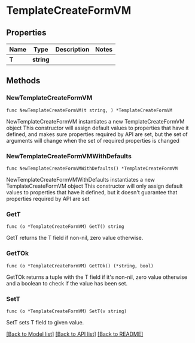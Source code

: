 # TemplateCreateFormVM

## Properties

Name | Type | Description | Notes
------------ | ------------- | ------------- | -------------
**T** | **string** |  | 

## Methods

### NewTemplateCreateFormVM

`func NewTemplateCreateFormVM(t string, ) *TemplateCreateFormVM`

NewTemplateCreateFormVM instantiates a new TemplateCreateFormVM object
This constructor will assign default values to properties that have it defined,
and makes sure properties required by API are set, but the set of arguments
will change when the set of required properties is changed

### NewTemplateCreateFormVMWithDefaults

`func NewTemplateCreateFormVMWithDefaults() *TemplateCreateFormVM`

NewTemplateCreateFormVMWithDefaults instantiates a new TemplateCreateFormVM object
This constructor will only assign default values to properties that have it defined,
but it doesn't guarantee that properties required by API are set

### GetT

`func (o *TemplateCreateFormVM) GetT() string`

GetT returns the T field if non-nil, zero value otherwise.

### GetTOk

`func (o *TemplateCreateFormVM) GetTOk() (*string, bool)`

GetTOk returns a tuple with the T field if it's non-nil, zero value otherwise
and a boolean to check if the value has been set.

### SetT

`func (o *TemplateCreateFormVM) SetT(v string)`

SetT sets T field to given value.



[[Back to Model list]](../README.md#documentation-for-models) [[Back to API list]](../README.md#documentation-for-api-endpoints) [[Back to README]](../README.md)


